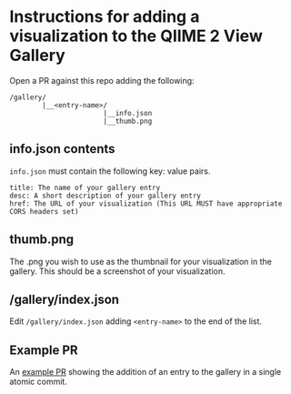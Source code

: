 # Instructions for adding a visualization to the QIIME 2 View Gallery

Open a PR against this repo adding the following:

```
/gallery/
        |__<entry-name>/
                       |__info.json
                       |__thumb.png
```

## info.json contents

`info.json` must contain the following key: value pairs.

```
title: The name of your gallery entry
desc: A short description of your gallery entry
href: The URL of your visualization (This URL MUST have appropriate CORS headers set)
```

## thumb.png

The .png you wish to use as the thumbnail for your visualization in the gallery. This should be a screenshot of your visualization.

## /gallery/index.json

Edit `/gallery/index.json` adding `<entry-name>` to the end of the list.

## Example PR

An [example PR](https://github.com/qiime2/q2view-gallery/pull/8) showing the addition of an entry to the gallery in a single atomic commit.